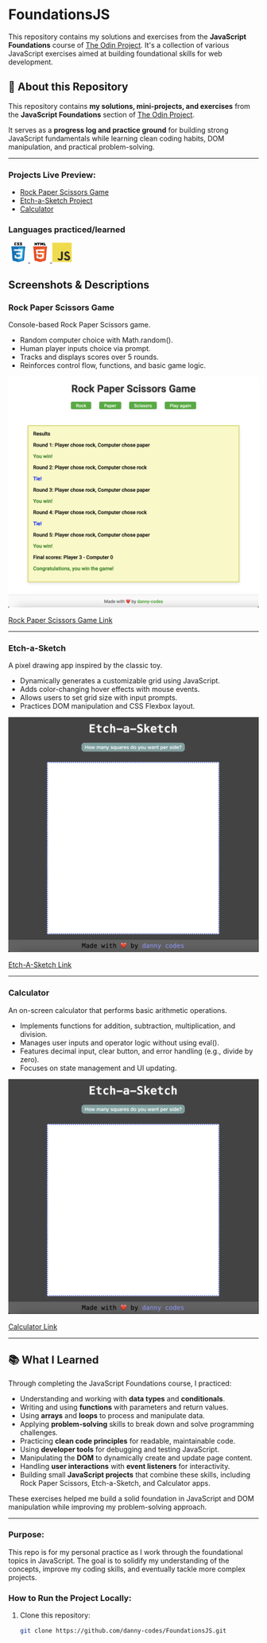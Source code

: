 # FoundationsJS

This repository contains my solutions and exercises from the **JavaScript Foundations** course of [The Odin Project](https://www.theodinproject.com/paths/foundations/courses/foundations#javascript-basics). It's a collection of various JavaScript exercises aimed at building foundational skills for web development.

## 📘 About this Repository

This repository contains **my solutions, mini-projects, and exercises** from the **JavaScript Foundations** section of [The Odin Project](https://www.theodinproject.com/paths/foundations/courses/foundations#javascript-basics).

It serves as a **progress log and practice ground** for building strong JavaScript fundamentals while learning clean coding habits, DOM manipulation, and practical problem-solving.

---

### Projects Live Preview:
- [Rock Paper Scissors Game](https://danny-codes.github.io/FoundationsJS/rock-paper-scissors/index.html)
- [Etch-a-Sketch Project](https://danny-codes.github.io/FoundationsJS/etch-a-sketch/index.html)
- [Calculator](https://danny-codes.github.io/FoundationsJS/calculator/index.html)

<h3 align="left">Languages practiced/learned</h3>
<p align="left"> <a href="https://www.w3schools.com/css/" target="_blank" rel="noreferrer"> <img src="https://raw.githubusercontent.com/devicons/devicon/master/icons/css3/css3-original-wordmark.svg" alt="css3" width="40" height="40"/> </a> <a href="https://www.w3.org/html/" target="_blank" rel="noreferrer"> <img src="https://raw.githubusercontent.com/devicons/devicon/master/icons/html5/html5-original-wordmark.svg" alt="html5" width="40" height="40"/> </a> <a href="https://developer.mozilla.org/en-US/docs/Web/JavaScript" target="_blank" rel="noreferrer"> <img src="https://raw.githubusercontent.com/devicons/devicon/master/icons/javascript/javascript-original.svg" alt="javascript" width="40" height="40"/> </a> </p>

## Screenshots & Descriptions

### Rock Paper Scissors Game

Console-based Rock Paper Scissors game.

- Random computer choice with Math.random().
- Human player inputs choice via prompt.
- Tracks and displays scores over 5 rounds.
- Reinforces control flow, functions, and basic game logic.
    
![Rock Paper Scissors Game](screenshots/rock-paper-scissors.png)

[Rock Paper Scissors Game Link](https://danny-codes.github.io/FoundationsJS/rock-paper-scissors/index.html)

---

### Etch-a-Sketch

A pixel drawing app inspired by the classic toy.

- Dynamically generates a customizable grid using JavaScript.
- Adds color-changing hover effects with mouse events.
- Allows users to set grid size with input prompts.
- Practices DOM manipulation and CSS Flexbox layout.

![Etch-A-Sketch](screenshots/etch-a-sketch.png)

[Etch-A-Sketch Link](https://danny-codes.github.io/FoundationsJS/etch-a-sketch/index.html)

---

### Calculator

An on-screen calculator that performs basic arithmetic operations.

- Implements functions for addition, subtraction, multiplication, and division.
- Manages user inputs and operator logic without using eval().
- Features decimal input, clear button, and error handling (e.g., divide by zero).
- Focuses on state management and UI updating.

![Calculator](screenshots/etch-a-sketch.png)

[Calculator Link](https://danny-codes.github.io/FoundationsJS/calculator/index.html)

---

## 📚 What I Learned

Through completing the JavaScript Foundations course, I practiced:

- Understanding and working with **data types** and **conditionals**.
- Writing and using **functions** with parameters and return values.
- Using **arrays** and **loops** to process and manipulate data.
- Applying **problem-solving** skills to break down and solve programming challenges.
- Practicing **clean code principles** for readable, maintainable code.
- Using **developer tools** for debugging and testing JavaScript.
- Manipulating the **DOM** to dynamically create and update page content.
- Handling **user interactions** with **event listeners** for interactivity.
- Building small **JavaScript projects** that combine these skills, including Rock Paper Scissors, Etch-a-Sketch, and Calculator apps.

These exercises helped me build a solid foundation in JavaScript and DOM manipulation while improving my problem-solving approach.

---

### Purpose:
This repo is for my personal practice as I work through the foundational topics in JavaScript. The goal is to solidify my understanding of the concepts, improve my coding skills, and eventually tackle more complex projects.

### How to Run the Project Locally:
1. Clone this repository:
   ```bash
   git clone https://github.com/danny-codes/FoundationsJS.git
